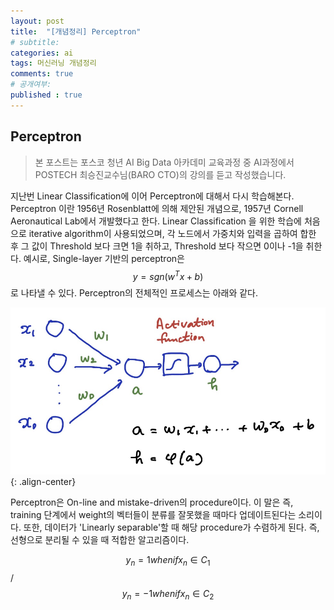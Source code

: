 ```yaml
---
layout: post
title:  "[개념정리] Perceptron"
# subtitle: 
categories: ai
tags: 머신러닝 개념정리
comments: true
# 공개여부:
published : true
---
```


## Perceptron
> 본 포스트는 포스코 청년 AI Big Data 아카데미 교육과정 중 AI과정에서 POSTECH 최승진교수님(BARO CTO)의 강의를 듣고 작성했습니다.

지난번 Linear Classification에 이어 Perceptron에 대해서 다시 학습해본다. Perceptron 이란 1956년 Rosenblatt에 의해 제안된 개념으로, 1957년 Cornell Aeronautical Lab에서 개발했다고 한다. Linear Classification 을 위한 학습에 처음으로 iterative algorithm이 사용되었으며, 각 노드에서 가중치와 입력을 곱하여 합한 후 그 값이 Threshold 보다 크면 1을 취하고, Threshold 보다 작으면 0이나 -1을 취한다. 예시로, Single-layer 기반의 perceptron은 $$y = sgn(w^T x + b)$$로 나타낼 수 있다. Perceptron의 전체적인 프로세스는 아래와 같다.

![](/assets/img/20200607/1.jpg){: .align-center}  

Perceptron은 On-line and mistake-driven의 procedure이다. 이 말은 즉, training 단계에서 weight의 벡터들이 분류를 잘못했을 때마다 업데이트된다는 소리이다. 또한, 데이터가 'Linearly separable'할 때 해당 procedure가 수렴하게 된다. 즉, 선형으로 분리될 수 있을 때 적합한 알고리즘이다.  

$$y_{n} = 1 when if x_{n} \in C_{1}$$ / $$y_{n} = -1 when if x_{n} \in C_{2}$$